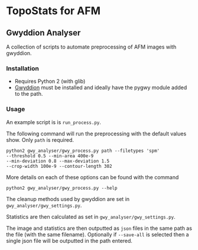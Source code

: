 # TopoStats for AFM

## Gwyddion Analyser

A collection of scripts to automate preprocessing of AFM images with gwyddion.

### Installation

 - Requires Python 2 (with glib)
 - [Gwyddion](http://gwyddion.net/) must be installed and ideally have the pygwy module added to the path.

### Usage
An example script is is `run_process.py`.

The following command will run the preprocessing with the default values show. Only `path` is required.
```
python2 gwy_analyser/gwy_process.py path --filetypes 'spm' 
--threshold 0.5 --min-area 400e-9 
--min-deviation 0.8 --max-deviation 1.5 
--crop-width 100e-9 --contour-length 302
```

More details on each of these options can be found with the command
```
python2 gwy_analyser/gwy_process.py --help
```

The cleanup methods used by gwyddion are set in `gwy_analyser/gwy_settings.py`.

Statistics are then calculated as set in  `gwy_analyser/gwy_settings.py`.

The image and statistics are then outputted as `json` files in the same path as the file (with the same filename). Optionally if `--save-all` is selected then a single json file will be outputted in the path entered.
